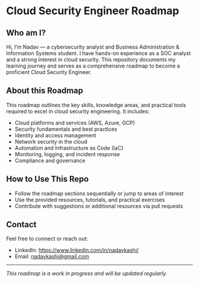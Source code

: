 # Cloud Security Engineer Roadmap

## Who am I?

Hi, I’m Nadav — a cybersecurity analyst and Business Administration & Information Systems student.
I have hands-on experience as a SOC analyst and a strong interest in cloud security.
This repository documents my learning journey and serves as a comprehensive roadmap to become a proficient Cloud Security Engineer.

## About this Roadmap

This roadmap outlines the key skills, knowledge areas, and practical tools required to excel in cloud security engineering. It includes:

- Cloud platforms and services (AWS, Azure, GCP)
- Security fundamentals and best practices
- Identity and access management
- Network security in the cloud
- Automation and Infrastructure as Code (IaC)
- Monitoring, logging, and incident response
- Compliance and governance

## How to Use This Repo

- Follow the roadmap sections sequentially or jump to areas of interest
- Use the provided resources, tutorials, and practical exercises
- Contribute with suggestions or additional resources via pull requests

## Contact

Feel free to connect or reach out:

- LinkedIn: https://www.linkedin.com/in/nadavkashi/
- Email: nadavkashi@gmail.com

---

*This roadmap is a work in progress and will be updated regularly.*

